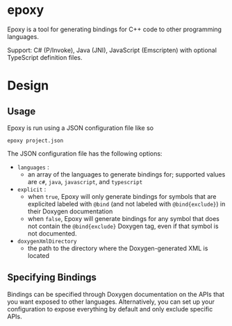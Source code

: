 # epoxy

Epoxy is a tool for generating bindings for C++ code to other programming languages.

Support: C# (P/Invoke), Java (JNI), JavaScript (Emscripten) with optional TypeScript definition files.

# Design

## Usage

Epoxy is run using a JSON configuration file like so

```epoxy project.json```

The JSON configuration file has the following options:

* `languages` :
  * an array of the languages to generate bindings for; supported values are `c#`, `java`, `javascript`, and `typescript`
* `explicit` :
  * when `true`, Epoxy will only generate bindings for symbols that are explicited labeled with `@bind` (and not labeled with `@bind{exclude}`) in their Doxygen documentation
  * when `false`, Epoxy will generate bindings for any symbol that does not contain the `@bind{exclude}` Doxygen tag, even if that symbol is not documented.
* `doxygenXmlDirectory`
  * the path to the directory where the Doxygen-generated XML is located

## Specifying Bindings

Bindings can be specified through Doxygen documentation on the APIs that you want exposed to other languages. Alternatively, you can set up your configuration to expose everything by default and only exclude specific APIs.
